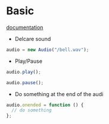 # Basic

[documentation](https://developer.mozilla.org/en-US/docs/Web/API/HTMLAudioElement/Audio)

- Delcare sound

```javascript
audio = new Audio("/bell.wav");
```

- Play/Pause

```javascript
audio.play();

audio.pause();
```

- Do something at the end of the audi

```javascript
audio.onended = function () {
  // do something
};
```
